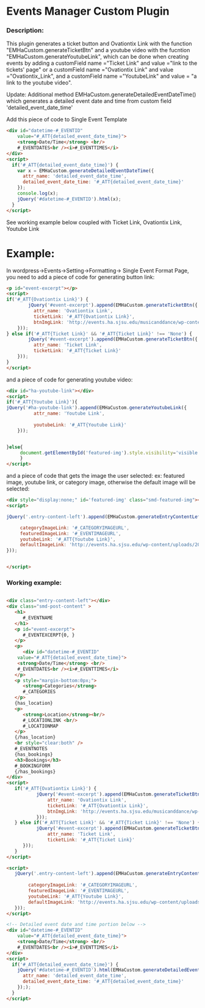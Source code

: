 # Events Manager Custom Plugin
### Description:
This plugin generates a ticket button and Ovationtix Link with the function "EMHaCustom.generateTicketBtn" and a youtube video with the fucntion "EMHaCustom.generateYoutubeLink", which can be done when creating events by adding a customField name ="Ticket Link" and value ="link to the tickets' page" or a customField name ="Ovationtix Link" and value ="Ovationtix_Link", and a customField name ="YoutubeLink" and value = "a link to the youtube video".

Update: Additional method EMHaCustom.generateDetailedEventDateTime() which generates a detailed event date and time from custom field 'detailed_event_date_time'

Add this piece of code to Single Event Template
```html
<div id="datetime-#_EVENTID" 
    value="#_ATT{detailed_event_date_time}">
    <strong>Date/Time</strong> <br/>
    #_EVENTDATES<br /><i>#_EVENTTIMES</i>
</div>
<script>
  if('#_ATT{detailed_event_date_time}') { 
    var x = EMHaCustom.generateDetailedEventDateTime({
      attr_name: 'detailed_event_date_time',
      detailed_event_date_time: '#_ATT{detailed_event_date_time}'
    });
    console.log(x);
    jQuery('#datetime-#_EVENTID').html(x);
  }
</script>
```
See working example below coupled with Ticket Link, Ovationtix Link, Youtube Link
# Example:
In wordpress->Events->Setting->Formatting-> Single Event Format Page, you need to add a piece of code for generating button link:

```html
<p id="event-excerpt"></p>
<script>
if('#_ATT{Ovationtix Link}') { 
        jQuery('#event-excerpt').append(EMHaCustom.generateTicketBtn({
          attr_name: 'Ovationtix Link',
          ticketLink: '#_ATT{Ovationtix Link}',
          btnImgLink: 'http://events.ha.sjsu.edu/musicanddance/wp-content/uploads/sites/6/2016/09/BuyTickets_160px.png'
    }));
} else if('#_ATT{Ticket Link}' && '#_ATT{Ticket Link}' !== 'None') {
        jQuery('#event-excerpt').append(EMHaCustom.generateTicketBtn({
          attr_name: 'Ticket Link',
          ticketLink: '#_ATT{Ticket Link}'
    }));
}
</script>
```
and a piece of code for generating youtube video:
```html
<div id="ha-youtube-link"></div>
<script>
if('#_ATT{Youtube Link}'){
jQuery('#ha-youtube-link').append(EMHaCustom.generateYoutubeLink({
          attr_name: 'Youtube Link',
          
          youtubeLink: '#_ATT{Youtube Link}'
    }));


}else{
     document.getElementById('featured-img').style.visibility='visible';
     }
</script>
```
and a piece of code that gets the image the user selected:
ex: featured image, youtube link, or category image, otherwise the default image will be selected:
```html
<div style="display:none;" id='featured-img' class="smd-featured-img"></div>
<script>

jQuery('.entry-content-left').append(EMHaCustom.generateEntryContentLeft({

     categoryImageLink: '#_CATEGORYIMAGEURL',
     featuredImageLink: '#_EVENTIMAGEURL',
     youtubeLink: '#_ATT{Youtube Link}',
     defaultImageLink: 'http://events.ha.sjsu.edu/wp-content/uploads/2016/09/default_734x408_thumb.png'
}));


</script>
```
### Working example:
```html

<div class="entry-content-left"></div>
<div class="smd-post-content" >
   <h1>
      #_EVENTNAME
   </h1>
   <p id="event-excerpt">
      #_EVENTEXCERPT{0, }
   </p>
   <p>
      <div id="datetime-#_EVENTID" 
    value="#_ATT{detailed_event_date_time}">
    <strong>Date/Time</strong> <br/>
    #_EVENTDATES<br /><i>#_EVENTTIMES</i>
   </p>
   <p style="margin-bottom:0px;">
      <strong>Categories</strong>
      #_CATEGORIES
   </p>
   {has_location}
   <p>
      <strong>Location</strong><br/>
      #_LOCATIONLINK <br/>
      #_LOCATIONMAP
   </p>
   {/has_location}
   <br style="clear:both" />
   #_EVENTNOTES
   {has_bookings}
   <h3>Bookings</h3>
   #_BOOKINGFORM
   {/has_bookings}
</div>
<script>
   if('#_ATT{Ovationtix Link}') { 
           jQuery('#event-excerpt').append(EMHaCustom.generateTicketBtn({
               attr_name: 'Ovationtix Link',
               ticketLink: '#_ATT{Ovationtix Link}',
               btnImgLink: 'http://events.ha.sjsu.edu/musicanddance/wp-content/uploads/sites/6/2016/09/BuyTickets_160px.png'
           }));
   } else if('#_ATT{Ticket Link}' && '#_ATT{Ticket Link}' !== 'None') {
           jQuery('#event-excerpt').append(EMHaCustom.generateTicketBtn({
               attr_name: 'Ticket Link',
               ticketLink: '#_ATT{Ticket Link}'
      }));
   }
</script>

<script>
   jQuery('.entry-content-left').append(EMHaCustom.generateEntryContentLeft({
   
        categoryImageLink: '#_CATEGORYIMAGEURL',
        featuredImageLink: '#_EVENTIMAGEURL',
        youtubeLink: '#_ATT{Youtube Link}',
        defaultImageLink: 'http://events.ha.sjsu.edu/wp-content/uploads/2016/09/default_734x408_thumb.png'
   }));
</script>

<!-- Detailed event date and time portion below -->
<div id="datetime-#_EVENTID" 
    value="#_ATT{detailed_event_date_time}">
    <strong>Date/Time</strong> <br/>
    #_EVENTDATES<br /><i>#_EVENTTIMES</i>
</div>
<script>
  if('#_ATT{detailed_event_date_time}') { 
    jQuery('#datetime-#_EVENTID').html(EMHaCustom.generateDetailedEventDateTime({
      attr_name: 'detailed_event_date_time',
      detailed_event_date_time: '#_ATT{detailed_event_date_time}'
    }););
  }
</script>
```